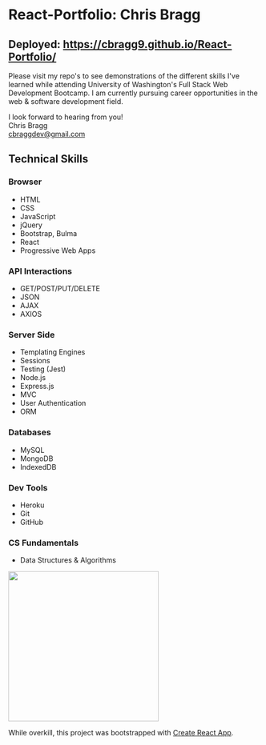 # React-Portfolio: Chris Bragg
## Deployed: https://cbragg9.github.io/React-Portfolio/


Please visit my repo's to see demonstrations of the different skills I've learned while attending
University of Washington's Full Stack Web Development Bootcamp. I am currently pursuing career opportunities
in the web & software development field.

I look forward to hearing from you!  
Chris Bragg  
cbraggdev@gmail.com  

## Technical Skills  

### Browser
* HTML
* CSS
* JavaScript
* jQuery
* Bootstrap, Bulma
* React
* Progressive Web Apps

### API Interactions
* GET/POST/PUT/DELETE
* JSON
* AJAX
* AXIOS

### Server Side
* Templating Engines
* Sessions
* Testing (Jest)
* Node.js
* Express.js
* MVC
* User Authentication
* ORM

### Databases
* MySQL
* MongoDB
* IndexedDB

### Dev Tools
* Heroku
* Git
* GitHub

### CS Fundamentals
* Data Structures & Algorithms

<img src="https://blog.hyperiondev.com/wp-content/uploads/2018/09/Blog-Article-MERN-Stack.jpg" width="300px">

While overkill, this project was bootstrapped with [Create React App](https://github.com/facebook/create-react-app).